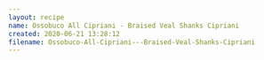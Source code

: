 ```yaml
---
layout: recipe
name: Ossobuco All Cipriani - Braised Veal Shanks Cipriani
created: 2020-06-21 13:28:12
filename: Ossobuco-All-Cipriani---Braised-Veal-Shanks-Cipriani
---
```

